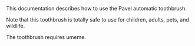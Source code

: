 This documentation describes how to use the Pavel automatic toothbrush.

Note that this toothbrush is totally safe to use for children, adults, pets, and wildlife.

The toothbrush requires umeme.
